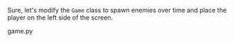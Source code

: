 Sure, let's modify the `Game` class to spawn enemies over time and place the player on the left side of the screen.

game.py
